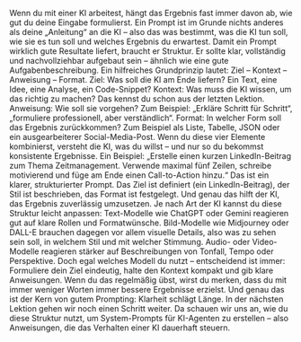 Wenn du mit einer KI arbeitest, hängt das Ergebnis fast immer davon ab, wie gut du deine Eingabe formulierst.
Ein Prompt ist im Grunde nichts anderes als deine „Anleitung“ an die KI – also das was bestimmt, was die KI tun soll, wie sie es tun soll und welches Ergebnis du erwartest.
Damit ein Prompt wirklich gute Resultate liefert, braucht er Struktur.
Er sollte klar, vollständig und nachvollziehbar aufgebaut sein – ähnlich wie eine gute Aufgabenbeschreibung.
Ein hilfreiches Grundprinzip lautet:
Ziel – Kontext – Anweisung – Format.
Ziel: Was soll die KI am Ende liefern? Ein Text, eine Idee, eine Analyse, ein Code-Snippet?
Kontext: Was muss die KI wissen, um das richtig zu machen? Das kennst du schon aus der letzten Lektion.
Anweisung: Wie soll sie vorgehen? Zum Beispiel: „Erkläre Schritt für Schritt“, „formuliere professionell, aber verständlich“.
Format: In welcher Form soll das Ergebnis zurückkommen? Zum Beispiel als Liste, Tabelle, JSON oder ein ausgearbeiterer Social-Media-Post.
Wenn du diese vier Elemente kombinierst, versteht die KI, was du willst – und nur so du bekommst konsistente Ergebnisse.
Ein Beispiel:
„Erstelle einen kurzen LinkedIn-Beitrag zum Thema Zeitmanagement. Verwende maximal fünf Zeilen, schreibe motivierend und füge am Ende einen Call-to-Action hinzu.“
Das ist ein klarer, strukturierter Prompt.
Das Ziel ist definiert (ein LinkedIn-Beitrag), der Stil ist beschrieben, das Format ist festgelegt.
Und genau das hilft der KI, das Ergebnis zuverlässig umzusetzen.
Je nach Art der KI kannst du diese Struktur leicht anpassen:
Text-Modelle wie ChatGPT oder Gemini reagieren gut auf klare Rollen und Formatwünsche.
Bild-Modelle wie Midjourney oder DALL-E brauchen dagegen vor allem visuelle Details, also was zu sehen sein soll, in welchem Stil und mit welcher Stimmung.
Audio- oder Video-Modelle reagieren stärker auf Beschreibungen von Tonfall, Tempo oder Perspektive.
Doch egal welches Modell du nutzt – entscheidend ist immer: Formuliere dein Ziel eindeutig, halte den Kontext kompakt und gib klare Anweisungen.
Wenn du das regelmäßig übst, wirst du merken, dass du mit immer weniger Worten immer bessere Ergebnisse erzielst.
Und genau das ist der Kern von gutem Prompting: Klarheit schlägt Länge.
In der nächsten Lektion gehen wir noch einen Schritt weiter.
Da schauen wir uns an, wie du diese Struktur nutzt, um System-Prompts für KI-Agenten zu erstellen – also Anweisungen, die das Verhalten einer KI dauerhaft steuern.
